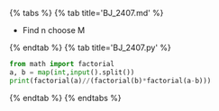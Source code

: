 {% tabs %}
{% tab title='BJ_2407.md' %}

* Find n choose M

{% endtab %}
{% tab title='BJ_2407.py' %}

```py
from math import factorial
a, b = map(int,input().split())
print(factorial(a)//(factorial(b)*factorial(a-b)))
```

{% endtab %}
{% endtabs %}